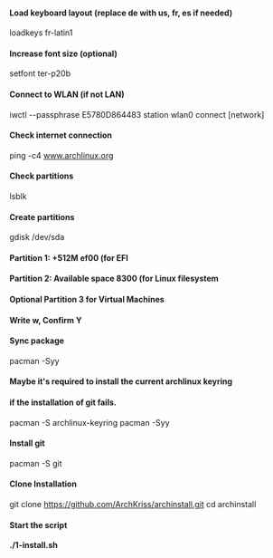 #### Load keyboard layout (replace de with us, fr, es if needed)
loadkeys fr-latin1

#### Increase font size (optional)
setfont ter-p20b

#### Connect to WLAN (if not LAN)
iwctl --passphrase E5780D864483 station wlan0 connect [network]

#### Check internet connection
ping -c4 www.archlinux.org

#### Check partitions
lsblk

#### Create partitions
gdisk /dev/sda
#### Partition 1: +512M ef00 (for EFI
#### Partition 2: Available space 8300 (for Linux filesystem
#### Optional Partition 3 for Virtual Machines
#### Write w, Confirm Y

#### Sync package
pacman -Syy

#### Maybe it's required to install the current archlinux keyring
#### if the installation of git fails.
pacman -S archlinux-keyring
pacman -Syy

#### Install git
pacman -S git

#### Clone Installation
git clone https://github.com/ArchKriss/archinstall.git
cd archinstall

#### Start the script
**./1-install.sh**

